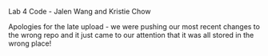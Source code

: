 Lab 4 Code - Jalen Wang and Kristie Chow

Apologies for the late upload - we were pushing our most recent changes to the wrong repo and it just came to our attention that it was all stored in the wrong place!